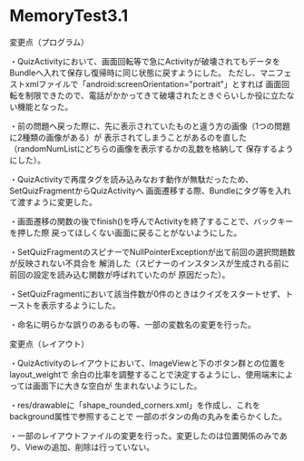 # MemoryTest3.1

変更点（プログラム）

・QuizActivityにおいて、画面回転等で急にActivityが破壊されてもデータを
Bundleへ入れて保存し復帰時に同じ状態に戻すようにした。
ただし、マニフェストxmlファイルで「android:screenOrientation="portrait"」とすれば
画面回転を制限できたので、電話がかかってきて破壊されたときぐらいしか役に立たない機能となった。
 
・前の問題へ戻った際に、先に表示されていたものと違う方の画像（1つの問題に2種類の画像がある）が
表示されてしまうことがあるのを直した（randomNumListにどちらの画像を表示するかの乱数を格納して
保存するようにした）。

・QuizActivityで再度タグを読み込みなおす動作が無駄だったため、SetQuizFragmentからQuizActivityへ
画面遷移する際、Bundleにタグ等を入れて渡すように変更した。
 
・画面遷移の関数の後でfinish()を呼んでActivityを終了することで、バックキーを押した際
戻ってほしくない画面に戻ることがないようにした。
 
・SetQuizFragmentのスピナーでNullPointerExceptionが出て前回の選択問題数が反映されない不具合を
解消した（スピナーのインスタンスが生成される前に前回の設定を読み込む関数が呼ばれていたのが
原因だった）。
 
・SetQuizFragmentにおいて該当件数が0件のときはクイズをスタートせず、トーストを表示するようにした。

・命名に明らかな誤りのあるもの等、一部の変数名の変更を行った。


変更点（レイアウト）

・QuizActivityのレイアウトにおいて、ImageViewと下のボタン群との位置をlayout_weightで
余白の比率を調整することで決定するようにし、使用端末によっては画面下に大きな空白が
生まれないようにした。
 
・res/drawableに「shape_rounded_corners.xml」を作成し、これをbackground属性で参照することで
一部のボタンの角の丸みを柔らかくした。
 
・一部のレイアウトファイルの変更を行った。変更したのは位置関係のみであり、Viewの追加、削除は行っていない。


 
 
